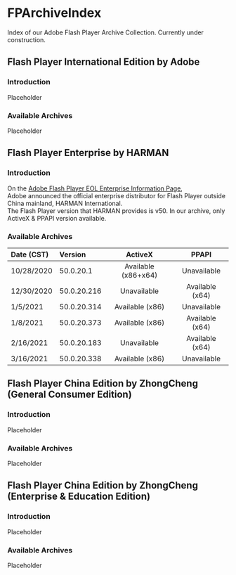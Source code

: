# FPArchiveIndex
Index of our Adobe Flash Player Archive Collection. Currently under construction.

## Flash Player International Edition by Adobe
### Introduction
Placeholder
### Available Archives
Placeholder

## Flash Player Enterprise by HARMAN
### Introduction
On the [Adobe Flash Player EOL Enterprise Information Page](https://www.adobe.com/products/flashplayer/enterprise-end-of-life.html), </br>
Adobe announced the official enterprise distributor for Flash Player outside China mainland, HARMAN International.</br>
The Flash Player version that HARMAN provides is v50. In our archive, only ActiveX & PPAPI version available.
### Available Archives
|Date (CST)|Version|ActiveX|PPAPI|
|:---|:---|:----:|:----:|
|10/28/2020|50.0.20.1|Available (x86+x64)|Unavailable|
|12/30/2020|50.0.20.216|Unavailable|Available (x64)|
|1/5/2021|50.0.20.314|Available (x86)|Unavailable|
|1/8/2021|50.0.20.373|Available (x86)|Available (x64)|
|2/16/2021|50.0.20.183|Unavailable|Available (x64)|
|3/16/2021|50.0.20.338|Available (x86)|Unavailable|

## Flash Player China Edition by ZhongCheng (General Consumer Edition)
### Introduction
Placeholder
### Available Archives
Placeholder

## Flash Player China Edition by ZhongCheng (Enterprise & Education Edition)
### Introduction
Placeholder
### Available Archives
Placeholder
